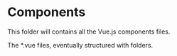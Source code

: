 # Components

This folder will contains all the Vue.js components files.

The \*.vue files, eventually structured with folders.
